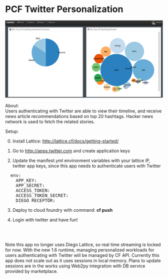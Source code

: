 # PCF Twitter Personalization

[![Screenshot](https://raw.githubusercontent.com/bbertka/pcf-twitter-personalization/master/screenshot.jpg)](#)

About:<br>
Users authenticating with Twitter are able to view their timeline, and receive news article recommendations based on top 20 hashtags.  Hacker news network is used to fetch the related stories.

Setup:<br>

0) Install Lattice: http://lattice.cf/docs/getting-started/

1) Go to http://apps.twitter.com and create application keys

2) Update the manifest.yml environment variables with your lattice IP, twitter app keys, since this app needs to authenticate users with Twitter
<pre>
  env:
    APP_KEY:
    APP_SECRET:
    ACCESS_TOKEN:
    ACCESS_TOKEN_SECRET:
    DIEGO_RECEPTOR: 
</pre>

3) Deploy to cloud foundry with command:  <b>cf push</b>

4) Login with twitter and have fun!
<br>
<br>

Note this app no longer uses Diego Lattice, so real time streaming is locked for now. With the new 1.6 runtime, managing personalized workloads for users authenticating with Twitter will be managed by CF API.  Currently this app does not scale out as it uses sessions in local memory. Plans to update sessions are in the works using Web2py integration with DB service provided by marketplace. 
